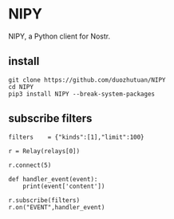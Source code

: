 # NIPY
NIPY, a Python client for Nostr.

## install
```
git clone https://github.com/duozhutuan/NIPY
cd NIPY
pip3 install NIPY --break-system-packages
```

## subscribe filters

```
filters    = {"kinds":[1],"limit":100}

r = Relay(relays[0])

r.connect(5)

def handler_event(event):
    print(event['content'])

r.subscribe(filters)
r.on("EVENT",handler_event)

```
